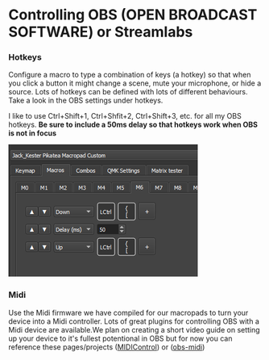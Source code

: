 # Controlling OBS (OPEN BROADCAST SOFTWARE) or Streamlabs

### Hotkeys
Configure a macro to type a combination of keys (a hotkey) so that when you click a button it might change a scene, mute your microphone, or hide a source. Lots of hotkeys can be defined with lots of different behaviours. Take a look in the OBS settings under hotkeys. 

I like to use Ctrl+Shift+1, Ctrl+Shfit+2, Ctrl+Shift+3, etc. for all my OBS hotkeys. **Be sure to include a 50ms delay so that hotkeys work when OBS is not in focus**

![img](/assets/ExtraTipsAndTricks/obs-hotkeys.png)


### Midi

Use the Midi firmware we have compiled for our macropads to turn your device into a Midi controller. Lots of great plugins for controlling OBS with a Midi device are available.We plan on creating a short video guide on setting up your device to it's fullest potentional in OBS but for now you can reference these pages/projects ([MIDIControl](https://obsproject.com/forum/resources/midicontrol-control-obs-soundboard-twitch-chat-with-midi-devices.940/)) or ([obs-midi](https://obsproject.com/forum/resources/obs-midi.1023/))